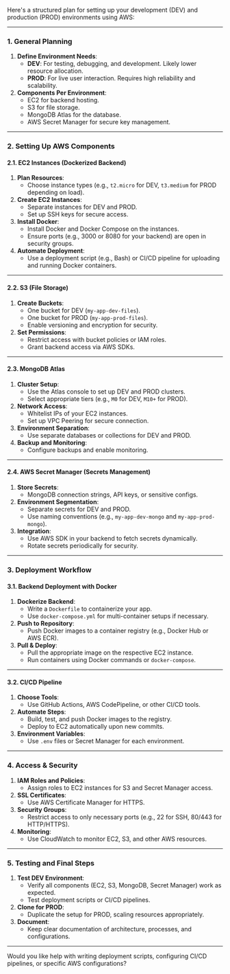 

Here's a structured plan for setting up your development (DEV) and production (PROD) environments using AWS:

---

### **1. General Planning**
1. **Define Environment Needs**:
   - **DEV**: For testing, debugging, and development. Likely lower resource allocation.
   - **PROD**: For live user interaction. Requires high reliability and scalability.
2. **Components Per Environment**:
   - EC2 for backend hosting.
   - S3 for file storage.
   - MongoDB Atlas for the database.
   - AWS Secret Manager for secure key management.

---

### **2. Setting Up AWS Components**

#### **2.1. EC2 Instances (Dockerized Backend)**
1. **Plan Resources**:
   - Choose instance types (e.g., `t2.micro` for DEV, `t3.medium` for PROD depending on load).
2. **Create EC2 Instances**:
   - Separate instances for DEV and PROD.
   - Set up SSH keys for secure access.
3. **Install Docker**:
   - Install Docker and Docker Compose on the instances.
   - Ensure ports (e.g., 3000 or 8080 for your backend) are open in security groups.
4. **Automate Deployment**:
   - Use a deployment script (e.g., Bash) or CI/CD pipeline for uploading and running Docker containers.

---

#### **2.2. S3 (File Storage)**
1. **Create Buckets**:
   - One bucket for DEV (`my-app-dev-files`).
   - One bucket for PROD (`my-app-prod-files`).
   - Enable versioning and encryption for security.
2. **Set Permissions**:
   - Restrict access with bucket policies or IAM roles.
   - Grant backend access via AWS SDKs.

---

#### **2.3. MongoDB Atlas**
1. **Cluster Setup**:
   - Use the Atlas console to set up DEV and PROD clusters.
   - Select appropriate tiers (e.g., `M0` for DEV, `M10+` for PROD).
2. **Network Access**:
   - Whitelist IPs of your EC2 instances.
   - Set up VPC Peering for secure connection.
3. **Environment Separation**:
   - Use separate databases or collections for DEV and PROD.
4. **Backup and Monitoring**:
   - Configure backups and enable monitoring.

---

#### **2.4. AWS Secret Manager (Secrets Management)**
1. **Store Secrets**:
   - MongoDB connection strings, API keys, or sensitive configs.
2. **Environment Segmentation**:
   - Separate secrets for DEV and PROD.
   - Use naming conventions (e.g., `my-app-dev-mongo` and `my-app-prod-mongo`).
3. **Integration**:
   - Use AWS SDK in your backend to fetch secrets dynamically.
   - Rotate secrets periodically for security.

---

### **3. Deployment Workflow**

#### **3.1. Backend Deployment with Docker**
1. **Dockerize Backend**:
   - Write a `Dockerfile` to containerize your app.
   - Use `docker-compose.yml` for multi-container setups if necessary.
2. **Push to Repository**:
   - Push Docker images to a container registry (e.g., Docker Hub or AWS ECR).
3. **Pull & Deploy**:
   - Pull the appropriate image on the respective EC2 instance.
   - Run containers using Docker commands or `docker-compose`.

---

#### **3.2. CI/CD Pipeline**
1. **Choose Tools**:
   - Use GitHub Actions, AWS CodePipeline, or other CI/CD tools.
2. **Automate Steps**:
   - Build, test, and push Docker images to the registry.
   - Deploy to EC2 automatically upon new commits.
3. **Environment Variables**:
   - Use `.env` files or Secret Manager for each environment.

---

### **4. Access & Security**
1. **IAM Roles and Policies**:
   - Assign roles to EC2 instances for S3 and Secret Manager access.
2. **SSL Certificates**:
   - Use AWS Certificate Manager for HTTPS.
3. **Security Groups**:
   - Restrict access to only necessary ports (e.g., 22 for SSH, 80/443 for HTTP/HTTPS).
4. **Monitoring**:
   - Use CloudWatch to monitor EC2, S3, and other AWS resources.

---

### **5. Testing and Final Steps**
1. **Test DEV Environment**:
   - Verify all components (EC2, S3, MongoDB, Secret Manager) work as expected.
   - Test deployment scripts or CI/CD pipelines.
2. **Clone for PROD**:
   - Duplicate the setup for PROD, scaling resources appropriately.
3. **Document**:
   - Keep clear documentation of architecture, processes, and configurations.

---

Would you like help with writing deployment scripts, configuring CI/CD pipelines, or specific AWS configurations?
